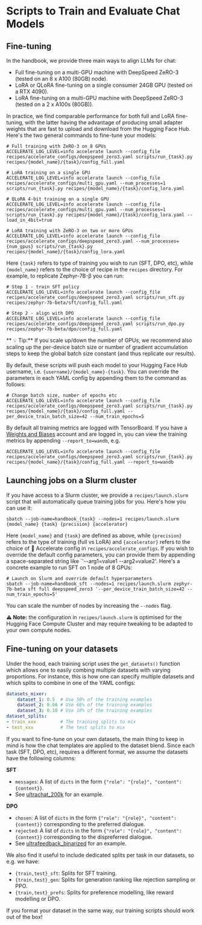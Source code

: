 
# Scripts to Train and Evaluate Chat Models

## Fine-tuning

In the handbook, we provide three main ways to align LLMs for chat:

- Full fine-tuning on a multi-GPU machine with DeepSpeed ZeRO-3 (tested on an 8 x A100 (80GB) node).
- LoRA or QLoRA fine-tuning on a single consumer 24GB GPU (tested on a RTX 4090).
- LoRA fine-tuning on a multi-GPU machine with DeepSpeed ZeRO-3 (tested on a 2 x A100s (80GB)).

In practice, we find comparable performance for both full and LoRA fine-tuning, with the latter having the advantage of producing small adapter weights that are fast to upload and download from the Hugging Face Hub. Here's the two general commands to fine-tune your models:

```shell
# Full training with ZeRO-3 on 8 GPUs
ACCELERATE_LOG_LEVEL=info accelerate launch --config_file recipes/accelerate_configs/deepspeed_zero3.yaml scripts/run_{task}.py recipes/{model_name}/{task}/config_full.yaml

# LoRA training on a single GPU
ACCELERATE_LOG_LEVEL=info accelerate launch --config_file recipes/accelerate_configs/multi_gpu.yaml --num_processes=1 scripts/run_{task}.py recipes/{model_name}/{task}/config_lora.yaml

# QLoRA 4-bit training on a single GPU
ACCELERATE_LOG_LEVEL=info accelerate launch --config_file recipes/accelerate_configs/multi_gpu.yaml --num_processes=1 scripts/run_{task}.py recipes/{model_name}/{task}/config_lora.yaml --load_in_4bit=true

# LoRA training with ZeRO-3 on two or more GPUs
ACCELERATE_LOG_LEVEL=info accelerate launch --config_file recipes/accelerate_configs/deepspeed_zero3.yaml --num_processes={num_gpus} scripts/run_{task}.py recipes/{model_name}/{task}/config_lora.yaml
```

Here `{task}` refers to type of training you wish to run (SFT, DPO, etc), while `{model_name}` refers to the choice of recipe in the `recipes` directory. For example, to replicate Zephyr-7B-β you can run:

```shell
# Step 1 - train SFT policy
ACCELERATE_LOG_LEVEL=info accelerate launch --config_file recipes/accelerate_configs/deepspeed_zero3.yaml scripts/run_sft.py recipes/zephyr-7b-beta/sft/config_full.yaml

# Step 2 - align with DPO
ACCELERATE_LOG_LEVEL=info accelerate launch --config_file recipes/accelerate_configs/deepspeed_zero3.yaml scripts/run_dpo.py recipes/zephyr-7b-beta/dpo/config_full.yaml
```

** 💡 Tip:** If you scale up/down the number of GPUs, we recommend also scaling up the per-device batch size or number of gradient accumulation steps to keep the global batch size constant (and thus replicate our results).

By default, these scripts will push each model to your Hugging Face Hub username, i.e. `{username}/{model_name}-{task}`. You can override the parameters in each YAML config by appending them to the command as follows:

```shell
# Change batch size, number of epochs etc
ACCELERATE_LOG_LEVEL=info accelerate launch --config_file recipes/accelerate_configs/deepspeed_zero3.yaml scripts/run_{task}.py recipes/{model_name}/{task}/config_full.yaml --per_device_train_batch_size=42 --num_train_epochs=5
```

By default all training metrics are logged with TensorBoard. If you have a [Weights and Biases](https://wandb.ai/site) account and are logged in, you can view the training metrics by appending `--report_to=wandb`, e.g.

```shell
ACCELERATE_LOG_LEVEL=info accelerate launch --config_file recipes/accelerate_configs/deepspeed_zero3.yaml scripts/run_{task}.py recipes/{model_name}/{task}/config_full.yaml --report_to=wandb
```

## Launching jobs on a Slurm cluster

If you have access to a Slurm cluster, we provide a `recipes/launch.slurm` script that will automatically queue training jobs for you. Here's how you can use it:

```shell
sbatch --job-name=handbook_{task} --nodes=1 recipes/launch.slurm {model_name} {task} {precision} {accelerator}
```

Here `{model_name}` and `{task}` are defined as above, while `{precision}` refers to the type of training (full vs LoRA) and `{accelerator}` refers to the choice of 🤗 Accelerate config in `recipes/accelerate_configs`. If you wish to override the default config parameters, you can provide them by appending a space-separated string like `'--arg1=value1 --arg2=value2'. Here's a concrete example to run SFT on 1 node of 8 GPUs:

```shell
# Launch on Slurm and override default hyperparameters
sbatch --job-name=handbook_sft --nodes=1 recipes/launch.slurm zephyr-7b-beta sft full deepspeed_zero3 '--per_device_train_batch_size=42 --num_train_epochs=5'
```

You can scale the number of nodes by increasing the `--nodes` flag.

**⚠️ Note:** the configuration in `recipes/launch.slurm` is optimised for the Hugging Face Compute Cluster and may require tweaking to be adapted to your own compute nodes.

## Fine-tuning on your datasets

Under the hood, each training script uses the `get_datasets()` function which allows one to easily combing multiple datasets with varying proportions. For instance, this is how one can specify multiple datasets and which splits to combine in one of the YAML configs:

```yaml
datasets_mixer:
    dataset_1: 0.5  # Use 50% of the training examples
    dataset_2: 0.66 # Use 66% of the training examples
    dataset_3: 0.10 # Use 10% of the training examples
dataset_splits:
- train_xxx         # The training splits to mix
- test_xxx          # The test splits to mix
```

If you want to fine-tune on your own datasets, the main thing to keep in mind is how the chat templates are applied to the dataset blend. Since each task (SFT, DPO, etc), requires a different format, we assume the datasets have the following columns:

**SFT**

* `messages`: A list of `dicts` in the form `{"role": "{role}", "content": {content}}`. 
* See [ultrachat_200k](https://huggingface.co/datasets/HuggingFaceH4/ultrachat_200k) for an example.

**DPO**

* `chosen`: A list of `dicts` in the form `{"role": "{role}", "content": {content}}` corresponding to the preferred dialogue.
* `rejected`: A list of `dicts` in the form `{"role": "{role}", "content": {content}}` corresponding to the dispreferred dialogue.
* See [ultrafeedback_binarized](https://huggingface.co/datasets/HuggingFaceH4/ultrafeedback_binarized) for an example.

We also find it useful to include dedicated splits per task in our datasets, so e.g. we have:

* `{train,test}_sft`: Splits for SFT training.
* `{train,test}_gen`: Splits for generation ranking like rejection sampling or PPO.
* `{train,test}_prefs`: Splits for preference modelling, like reward modelling or DPO.

If you format your dataset in the same way, our training scripts should work out of the box!